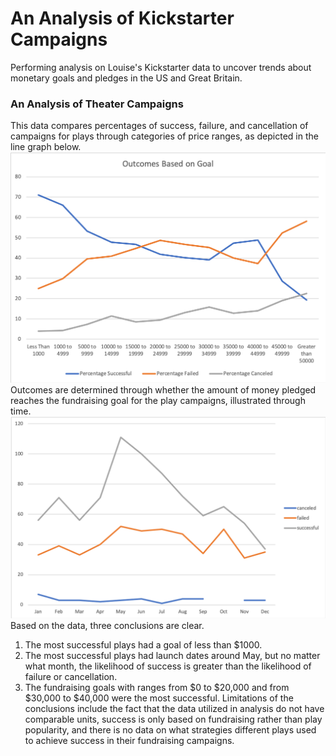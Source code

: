 # An Analysis of Kickstarter Campaigns
Performing analysis on Louise's Kickstarter data to uncover trends about monetary goals and pledges in the US and Great Britain.
### An Analysis of Theater Campaigns
This data compares percentages of success, failure, and cancellation of campaigns for plays through categories of price ranges, as depicted in the line graph below. 
![Assignment1pic1](Assignment1pic1.png)
Outcomes are determined through whether the amount of money pledged reaches the fundraising goal for the play campaigns, illustrated through time.
![Assignment1launchdate](Assignment1launchdate.png)
Based on the data, three conclusions are clear.
1. The most successful plays had a goal of less than $1000.
2. The most successful plays had launch dates around May, but no matter what month, the likelihood of success is greater than the likelihood of failure or cancellation.
3. The fundraising goals with ranges from $0 to $20,000 and from $30,000 to $40,000 were the most successful.
Limitations of the conclusions include the fact that the data utilized in analysis do not have comparable units, success is only based on fundraising rather than play popularity, and there is no data on what strategies different plays used to achieve success in their fundraising campaigns.
